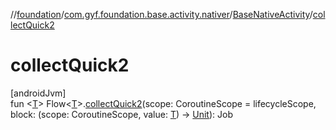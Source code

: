 //[foundation](../../../index.md)/[com.gyf.foundation.base.activity.nativer](../index.md)/[BaseNativeActivity](index.md)/[collectQuick2](collect-quick2.md)

# collectQuick2

[androidJvm]\
fun &lt;[T](collect-quick2.md)&gt; Flow&lt;[T](collect-quick2.md)&gt;.[collectQuick2](collect-quick2.md)(scope: CoroutineScope = lifecycleScope, block: (scope: CoroutineScope, value: [T](collect-quick2.md)) -&gt; [Unit](https://kotlinlang.org/api/core/kotlin-stdlib/kotlin/-unit/index.html)): Job